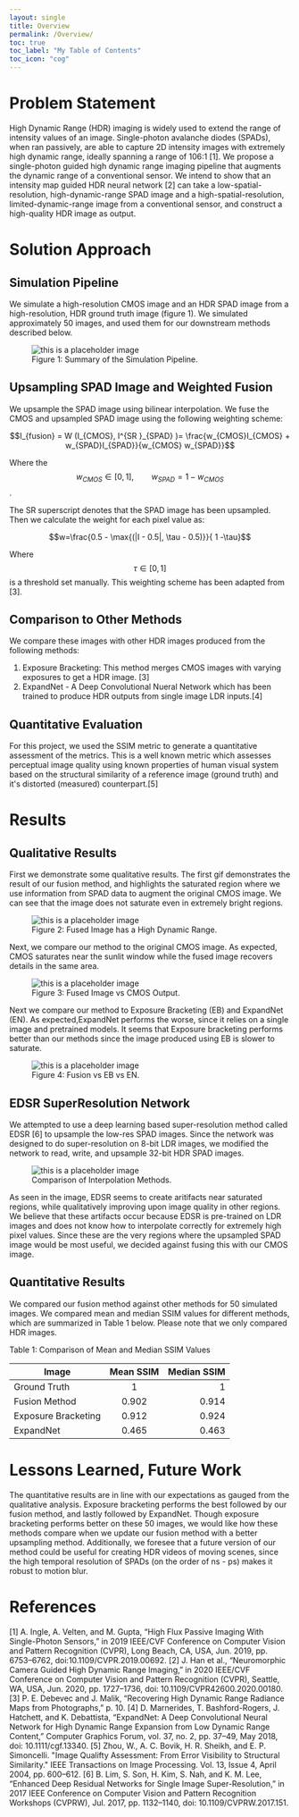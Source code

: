 ```yaml
---
layout: single
title: Overview
permalink: /Overview/
toc: true
toc_label: "My Table of Contents"
toc_icon: "cog"
---
```


# Problem Statement
<!-- In this project, we seek to fuse images from two different sensors to create a hybrid image which encodes a large range of scene brightnesses (high dynamic range) and contains high spatial resolution. We work with the following sensors:

### (i). CMOS Sensor 

Complementary metal–oxide–semiconductor (CMOS) sensors are the current industrial standard, and are used in most modern smart phones. These sensors produce images with high spatial resolution, but the images produced are 8-bit since the sensor . 


### (ii). SPAD Sensor

Single-Photon-Avalanche Diode (SPAD)  32-bit image from a Suign -->


High Dynamic Range (HDR) imaging is widely used to extend the range of intensity values of an image. Single-photon avalanche diodes (SPADs), when ran passively, are able to capture 2D intensity images with extremely high dynamic range, ideally spanning a range of 106:1 [1]. We propose a single-photon guided high dynamic range imaging pipeline that augments the dynamic range of a conventional sensor. We intend to show that an intensity map guided HDR neural network [2] can take a low-spatial-resolution, high-dynamic-range SPAD image and a high-spatial-resolution, limited-dynamic-range image from a conventional sensor, and construct a high-quality HDR image as output.   

# Solution Approach 

## Simulation Pipeline

We simulate a high-resolution CMOS image and an HDR SPAD image from a high-resolution, HDR ground truth image (figure 1). We simulated approximately 50 images, and used them for our downstream methods described below. 


<figure>
  <img src="/CS639Project/assets/images_project/Selection_752.png" alt="this is a placeholder image">
  <figcaption>Figure 1: Summary of the Simulation Pipeline.</figcaption>
</figure>

## Upsampling SPAD Image and Weighted Fusion
We upsample the SPAD image using bilinear interpolation. We fuse the CMOS and upsampled SPAD image using the following weighting scheme:


$$I_{fusion} = W (I_{CMOS}, I^{SR }_{SPAD} )=  \frac{w_{CMOS}I_{CMOS} + w_{SPAD}I_{SPAD}}{w_{CMOS} w_{SPAD}}$$

Where the $$w_{CMOS} \in [0, 1], \qquad w_{SPAD} = 1 - w_{CMOS}$$. 

The SR superscript denotes that the SPAD image has been upsampled. Then we calculate the weight for each pixel value as:

$$w=\frac{0.5 - \max{(|I - 0.5|, \tau - 0.5)}}{ 1 -\tau}$$

Where $$ \tau \in [0, 1] $$ is a threshold set manually. This weighting scheme has been adapted from [3].

## Comparison to Other Methods

We compare these images with other HDR images produced from the following methods: 

1. Exposure Bracketing: This method merges CMOS images with varying exposures to get a HDR image. [3]
2. ExpandNet - A Deep Convolutional Nueral Network which has been trained to produce HDR outputs from single image LDR inputs.[4]


## Quantitative Evaluation
For this project, we used the SSIM metric to generate a quantitative assessment of the metrics. This is a well known metric which assesses perceptual image quality using known properties of human visual system based on the structural similarity of a reference image (ground truth) and it's distorted (measured) counterpart.[5] 


# Results

## Qualitative Results
First we demonstrate some qualitative results.  The first gif demonstrates the result of our fusion method, and highlights the saturated region where we use information from SPAD data to augment the original CMOS image. We can see that the image does not saturate even in extremely bright regions. 


<figure>
  <img src="/CS639Project/assets/images_project/FusionHDR.gif" alt="this is a placeholder image">
  <figcaption>Figure 2: Fused Image has a High Dynamic Range.</figcaption>
</figure>


Next, we compare our method to the original CMOS image. As expected, CMOS saturates near the sunlit window while the fused image recovers details in the same area. 

<figure>
  <img src="/CS639Project/assets/images_project/FusionVsCMOS.gif" alt="this is a placeholder image">
  <figcaption>Figure 3: Fused Image vs CMOS Output.</figcaption>
</figure>


Next we compare our method to Exposure Bracketing (EB) and ExpandNet (EN). As expected,ExpandNet performs the worse, since it relies on a single image and pretrained models. It seems that Exposure bracketing performs better than our methods since the image produced using EB is slower to saturate. 



<figure>
  <img src="/CS639Project/assets/images_project/FusionVsEBVsEN.gif" alt="this is a placeholder image">
  <figcaption>Figure 4: Fusion vs EB vs EN.</figcaption>
</figure>

## EDSR SuperResolution Network

We attempted to use a deep learning based super-resolution method called EDSR [6] to upsample the low-res SPAD images. Since the network was designed to do super-resolution on 8-bit LDR images, we modified the network to read, write, and upsample 32-bit HDR SPAD images. 



<figure>
  <img src="/CS639Project/assets/images_project/EDSROutput.gif" alt="this is a placeholder image">
  <figcaption>Comparison of Interpolation Methods.</figcaption>
</figure>

As seen in the image, EDSR seems to create aritifacts near saturated regions, while qualitatively improving upon image quality in other regions. We believe that these artifacts occur because EDSR is pre-trained on LDR images and does not know how to interpolate correctly for extremely high pixel values. Since these are the very regions where the upsampled SPAD image would be most useful, we decided against fusing this with our CMOS image. 


## Quantitative Results

We compared our fusion method against other methods for 50 simulated images. We compared mean and median SSIM values for different methods, which are summarized in Table 1 below. Please note that we only compared HDR images. 

Table 1: Comparison of Mean and Median SSIM Values

| Image        |      Mean SSIM      |  Median SSIM |
|----------    |:-------------:|------:|
| Ground Truth |  1 | 1 |
| Fusion Method | 0.902 | 0.914|
| Exposure Bracketing | 0.912  | 0.924 |
| ExpandNet | 0.465 |  0.463 |




# Lessons Learned, Future Work

The quantitative results are in line with our expectations as gauged from the qualitative analysis. Exposure bracketing performs the best followed by our fusion method, and lastly followed by ExpandNet. Though exposure bracketing performs better on these 50 images, we would like how these methods compare when we update our fusion method with a better upsampling method. Additionally, we foresee that a future version of our method could be useful for creating HDR videos of moving scenes, since the high temporal resolution of SPADs (on the order of ns - ps) makes it robust to motion blur. 



# References
[1] A. Ingle, A. Velten, and M. Gupta, “High Flux Passive Imaging With Single-Photon Sensors,” in 2019 IEEE/CVF Conference on Computer Vision and Pattern Recognition (CVPR), Long Beach, CA, USA, Jun. 2019, pp. 6753–6762, doi:10.1109/CVPR.2019.00692.
[2] J. Han et al., “Neuromorphic Camera Guided High Dynamic Range Imaging,” in 2020 IEEE/CVF Conference on Computer Vision and Pattern Recognition (CVPR), Seattle, WA, USA, Jun. 2020, pp. 1727–1736, doi: 10.1109/CVPR42600.2020.00180.
[3] P. E. Debevec and J. Malik, “Recovering High Dynamic Range Radiance Maps from Photographs,” p. 10.
[4] D. Marnerides, T. Bashford-Rogers, J. Hatchett, and K. Debattista, “ExpandNet: A Deep Convolutional Neural Network for High Dynamic Range Expansion from Low Dynamic Range Content,” Computer Graphics Forum, vol. 37, no. 2, pp. 37–49, May 2018, doi: 10.1111/cgf.13340.
[5] Zhou, W., A. C. Bovik, H. R. Sheikh, and E. P. Simoncelli. "Image Qualifty Assessment: From Error Visibility to Structural Similarity." IEEE Transactions on Image Processing. Vol. 13, Issue 4, April 2004, pp. 600–612.
[6] B. Lim, S. Son, H. Kim, S. Nah, and K. M. Lee, “Enhanced Deep Residual Networks for Single Image Super-Resolution,” in 2017 IEEE Conference on Computer Vision and Pattern Recognition Workshops (CVPRW), Jul. 2017, pp. 1132–1140, doi: 10.1109/CVPRW.2017.151.